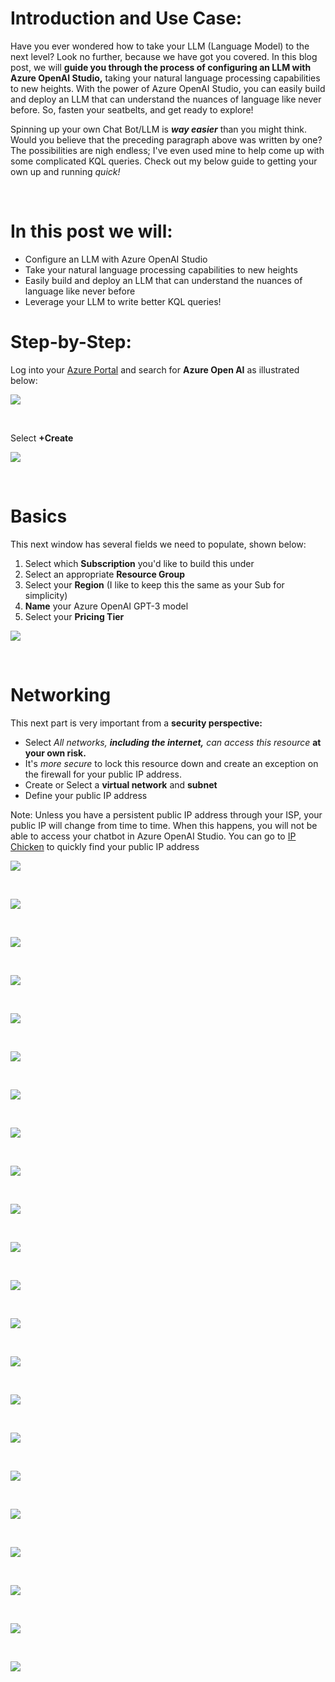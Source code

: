 # Introduction and Use Case:
Have you ever wondered how to take your LLM (Language Model) to the next level? Look no further, because we have got you covered. In this blog post, we will **guide you through the process of configuring an LLM with Azure OpenAI Studio,** taking your natural language processing capabilities to new heights. With the power of Azure OpenAI Studio, you can easily build and deploy an LLM that can understand the nuances of language like never before. So, fasten your seatbelts, and get ready to explore!

Spinning up your own Chat Bot/LLM is _**way easier**_ than you might think. Would you believe that the preceding paragraph above was written by one? The possibilities are nigh endless; I've even used mine to help come up with some complicated KQL queries. Check out my below guide to getting your own up and running _quick!_

<br/>

# In this post we will:
- Configure an LLM with Azure OpenAI Studio
- Take your natural language processing capabilities to new heights
- Easily build and deploy an LLM that can understand the nuances of language like never before
- Leverage your LLM to write better KQL queries!


# Step-by-Step:
Log into your [Azure Portal](https://www.portal.azure.com) and search for **Azure Open AI** as illustrated below:

![](/assets/img/OpenAI/Setup/1_search.png)

<br/>

Select **+Create**

![](/assets/img/OpenAI/Setup/2.png)

<br/>

# Basics
This next window has several fields we need to populate, shown below: 

1. Select which **Subscription** you'd like to build this under
2. Select an appropriate **Resource Group** 
3. Select your **Region** (I like to keep this the same as your Sub for simplicity)
4. **Name** your Azure OpenAI GPT-3 model
5. Select your **Pricing Tier** 

![](/assets/img/OpenAI/Setup/3.png)

<br/>

# Networking
This next part is very important from a **security perspective:**
- Select _All networks, **including the internet,** can access this resource_ **at your own risk.**
- It's _more secure_ to lock this resource down and create an exception on the firewall for your public IP address. 
- Create or Select a **virtual network** and **subnet**
- Define your public IP address 

Note: Unless you have a persistent public IP address through your ISP, your public IP will change from time to time. When this happens, you will not be able to access your chatbot in Azure OpenAI Studio. You can go to [IP Chicken](www.ipchicken.com) to quickly find your public IP address



![](/assets/img/OpenAI/Setup/4.png)

<br/>

![](/assets/img/OpenAI/Setup/5.png)

<br/>

![](/assets/img/OpenAI/Setup/6.png)

<br/>

![](/assets/img/OpenAI/Setup/7.png)

<br/>

![](/assets/img/OpenAI/Setup/8.png)

<br/>

![](/assets/img/OpenAI/Setup/10.png)

<br/>

![](/assets/img/OpenAI/Setup/11.png)

<br/>

![](/assets/img/OpenAI/Setup/12.png)

<br/>

![](/assets/img/OpenAI/Setup/13.png)

<br/>

![](/assets/img/OpenAI/Setup/14.png)

<br/>

![](/assets/img/OpenAI/Setup/15.png)

<br/>

![](/assets/img/OpenAI/Setup/16.png)

<br/>

![](/assets/img/OpenAI/Setup/17_models.png)

<br/>

![](/assets/img/OpenAI/Setup/19.png)

<br/>

![](/assets/img/OpenAI/Setup/20.png)

<br/>

![](/assets/img/OpenAI/Setup/21.png)

<br/>

![](/assets/img/OpenAI/Setup/23_config.png)

<br/>

![](/assets/img/OpenAI/Setup/24_parameters.png)

<br/>

![](/assets/img/OpenAI/Setup/25.png)

<br/>

![](/assets/img/OpenAI/Setup/26_api.png)

<br/>

![](/assets/img/OpenAI/Setup/27_introduction%20paragraph.png)

<br/>

![](/assets/img/OpenAI/Setup/22.png)

<br/>



